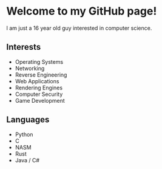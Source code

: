 # Welcome to my GitHub page!

I am just a 16 year old guy interested in computer science.

## Interests
- Operating Systems
- Networking
- Reverse Engineering
- Web Applications
- Rendering Engines
- Computer Security
- Game Development

## Languages
- Python
- C
- NASM
- Rust
- Java / C#
